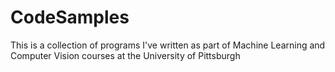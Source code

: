 # CodeSamples
This is a collection of programs I've written as part of Machine Learning and Computer Vision courses at the University of Pittsburgh 
